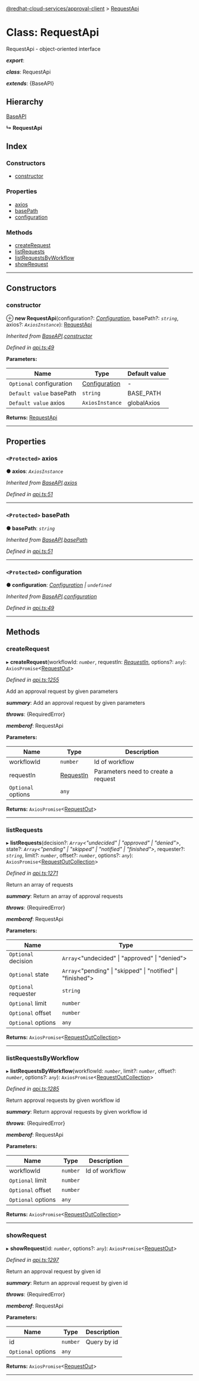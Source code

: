 [@redhat-cloud-services/approval-client](../README.md) > [RequestApi](../classes/requestapi.md)

# Class: RequestApi

RequestApi - object-oriented interface

*__export__*: 

*__class__*: RequestApi

*__extends__*: {BaseAPI}

## Hierarchy

 [BaseAPI](baseapi.md)

**↳ RequestApi**

## Index

### Constructors

* [constructor](requestapi.md#constructor)

### Properties

* [axios](requestapi.md#axios)
* [basePath](requestapi.md#basepath)
* [configuration](requestapi.md#configuration)

### Methods

* [createRequest](requestapi.md#createrequest)
* [listRequests](requestapi.md#listrequests)
* [listRequestsByWorkflow](requestapi.md#listrequestsbyworkflow)
* [showRequest](requestapi.md#showrequest)

---

## Constructors

<a id="constructor"></a>

###  constructor

⊕ **new RequestApi**(configuration?: *[Configuration](configuration.md)*, basePath?: *`string`*, axios?: *`AxiosInstance`*): [RequestApi](requestapi.md)

*Inherited from [BaseAPI](baseapi.md).[constructor](baseapi.md#constructor)*

*Defined in [api.ts:49](https://github.com/RedHatInsights/javascript-clients/blob/master/packages/approval/api.ts#L49)*

**Parameters:**

| Name | Type | Default value |
| ------ | ------ | ------ |
| `Optional` configuration | [Configuration](configuration.md) | - |
| `Default value` basePath | `string` |  BASE_PATH |
| `Default value` axios | `AxiosInstance` |  globalAxios |

**Returns:** [RequestApi](requestapi.md)

___

## Properties

<a id="axios"></a>

### `<Protected>` axios

**● axios**: *`AxiosInstance`*

*Inherited from [BaseAPI](baseapi.md).[axios](baseapi.md#axios)*

*Defined in [api.ts:51](https://github.com/RedHatInsights/javascript-clients/blob/master/packages/approval/api.ts#L51)*

___
<a id="basepath"></a>

### `<Protected>` basePath

**● basePath**: *`string`*

*Inherited from [BaseAPI](baseapi.md).[basePath](baseapi.md#basepath)*

*Defined in [api.ts:51](https://github.com/RedHatInsights/javascript-clients/blob/master/packages/approval/api.ts#L51)*

___
<a id="configuration"></a>

### `<Protected>` configuration

**● configuration**: *[Configuration](configuration.md) \| `undefined`*

*Inherited from [BaseAPI](baseapi.md).[configuration](baseapi.md#configuration)*

*Defined in [api.ts:49](https://github.com/RedHatInsights/javascript-clients/blob/master/packages/approval/api.ts#L49)*

___

## Methods

<a id="createrequest"></a>

###  createRequest

▸ **createRequest**(workflowId: *`number`*, requestIn: *[RequestIn](../interfaces/requestin.md)*, options?: *`any`*): `AxiosPromise`<[RequestOut](../modules/requestout.md)>

*Defined in [api.ts:1255](https://github.com/RedHatInsights/javascript-clients/blob/master/packages/approval/api.ts#L1255)*

Add an approval request by given parameters

*__summary__*: Add an approval request by given parameters

*__throws__*: {RequiredError}

*__memberof__*: RequestApi

**Parameters:**

| Name | Type | Description |
| ------ | ------ | ------ |
| workflowId | `number` |  Id of workflow |
| requestIn | [RequestIn](../interfaces/requestin.md) |  Parameters need to create a request |
| `Optional` options | `any` |

**Returns:** `AxiosPromise`<[RequestOut](../modules/requestout.md)>

___
<a id="listrequests"></a>

###  listRequests

▸ **listRequests**(decision?: *`Array`<"undecided" \| "approved" \| "denied">*, state?: *`Array`<"pending" \| "skipped" \| "notified" \| "finished">*, requester?: *`string`*, limit?: *`number`*, offset?: *`number`*, options?: *`any`*): `AxiosPromise`<[RequestOutCollection](../interfaces/requestoutcollection.md)>

*Defined in [api.ts:1271](https://github.com/RedHatInsights/javascript-clients/blob/master/packages/approval/api.ts#L1271)*

Return an array of requests

*__summary__*: Return an array of approval requests

*__throws__*: {RequiredError}

*__memberof__*: RequestApi

**Parameters:**

| Name | Type |
| ------ | ------ |
| `Optional` decision | `Array`<"undecided" \| "approved" \| "denied"> |
| `Optional` state | `Array`<"pending" \| "skipped" \| "notified" \| "finished"> |
| `Optional` requester | `string` |
| `Optional` limit | `number` |
| `Optional` offset | `number` |
| `Optional` options | `any` |

**Returns:** `AxiosPromise`<[RequestOutCollection](../interfaces/requestoutcollection.md)>

___
<a id="listrequestsbyworkflow"></a>

###  listRequestsByWorkflow

▸ **listRequestsByWorkflow**(workflowId: *`number`*, limit?: *`number`*, offset?: *`number`*, options?: *`any`*): `AxiosPromise`<[RequestOutCollection](../interfaces/requestoutcollection.md)>

*Defined in [api.ts:1285](https://github.com/RedHatInsights/javascript-clients/blob/master/packages/approval/api.ts#L1285)*

Return approval requests by given workflow id

*__summary__*: Return approval requests by given workflow id

*__throws__*: {RequiredError}

*__memberof__*: RequestApi

**Parameters:**

| Name | Type | Description |
| ------ | ------ | ------ |
| workflowId | `number` |  Id of workflow |
| `Optional` limit | `number` |
| `Optional` offset | `number` |
| `Optional` options | `any` |

**Returns:** `AxiosPromise`<[RequestOutCollection](../interfaces/requestoutcollection.md)>

___
<a id="showrequest"></a>

###  showRequest

▸ **showRequest**(id: *`number`*, options?: *`any`*): `AxiosPromise`<[RequestOut](../modules/requestout.md)>

*Defined in [api.ts:1297](https://github.com/RedHatInsights/javascript-clients/blob/master/packages/approval/api.ts#L1297)*

Return an approval request by given id

*__summary__*: Return an approval request by given id

*__throws__*: {RequiredError}

*__memberof__*: RequestApi

**Parameters:**

| Name | Type | Description |
| ------ | ------ | ------ |
| id | `number` |  Query by id |
| `Optional` options | `any` |

**Returns:** `AxiosPromise`<[RequestOut](../modules/requestout.md)>

___

